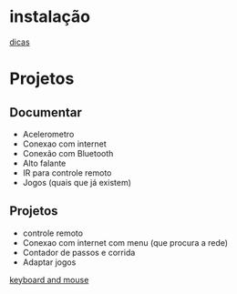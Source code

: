# instalação

[dicas](https://www.instructables.com/Lilygo-T-Watch-2020-Arduino-Framework/)

# Projetos


## Documentar

* Acelerometro
* Conexao com internet
* Conexão com Bluetooth
* Alto falante
* IR para controle remoto
* Jogos (quais que já existem)

## Projetos

* controle remoto
* Conexao com internet com menu (que procura a rede)
* Contador de passos e corrida
* Adaptar jogos

[keyboard and mouse](https://github.com/n1rml/esp32_airmouse)
